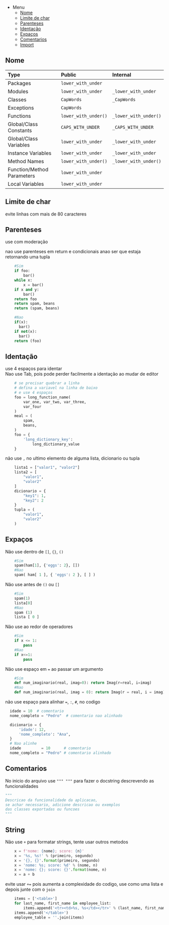 - Menu
  - [Nome](#nome)
  - [Limite de char](#limite-de-char)
  - [Parenteses](#parenteses)
  - [Identação](#identação)
  - [Expaços](#expaços)
  - [Comentarios](#comentarios)
  - [Import](#import)

## Nome

| Type                       | Public               | Internal              |
| :------------------------- | :------------------- | :-------------------- |
| Packages                   | `lower_with_under`   |                       |
| Modules                    | `lower_with_under`   | `_lower_with_under`   |
| Classes                    | `CapWords`           | `_CapWords`           |
| Exceptions                 | `CapWords`           |                       |
| Functions                  | `lower_with_under()` | `_lower_with_under()` |
| Global/Class Constants     | `CAPS_WITH_UNDER`    | `_CAPS_WITH_UNDER`    |
| Global/Class Variables     | `lower_with_under`   | `_lower_with_under`   |
| Instance Variables         | `lower_with_under`   | `_lower_with_under`   |
| Method Names               | `lower_with_under()` | `_lower_with_under()` |
| Function/Method Parameters | `lower_with_under`   |                       |
| Local Variables            | `lower_with_under `  |                       |

## Limite de char

evite linhas com mais de 80 caracteres

## Parenteses

use com moderação

nao use parenteses em return e condicionais
anao ser que estaja retornando uma tupla

```py
    #Sim
    if foo:
        bar()
    while x:
        x = bar()
    if x and y:
        bar()
    return foo
    return spam, beans
    return (spam, beans)
```

```py
    #Nao
    if(x):
      bar()
    if not(x):
      bar()
    return (foo)
```

## Identação

use 4 espaços para identar
<br/>
Nao use Tab, pois pode perder facilmente a identação ao mudar de editor

```py
    # se precisar quebrar a linha
    # defina a variavel na linha de baixo
    # e use 4 espaços
    foo = long_function_name(
        var_one, var_two, var_three,
        var_four
    )
    meal = (
        spam,
        beans,
    )
    foo = {
        'long_dictionary_key':
            long_dictionary_value
    }
```

não use `,` no ultimo elemento de alguma lista, dicionario ou tupla

```py
    lista1 = ["valor1", "valor2"]
    lista2 = [
        "valor1",
        "valor2"
    ]
    dicionario = {
        "key1": 1,
        "key2": 2
    }
    tupla = (
        "valor1",
        "valor2"
    )
```

## Expaços

Não use dentro de `[]`, `{}`, `()`

```py
    #Sim
    spam(ham[1], {'eggs': 2}, [])
    #Nao
    spam( ham[ 1 ], { 'eggs': 2 }, [ ] )
```

Não use antes de `()` ou `[]`

```py
    #Sim
    spam(1)
    lista[0]
    #Nao
    spam (1)
    lista [ 0 ]
```

Não use ao redor de operadores

```py
    #Sim
    if x <= 1:
        pass
    #Nao
    if x<=1:
        pass
```

Não use espaço em `=` ao passar um argumento

```py
    #Sim
    def num_imaginario(real, imag=0): return Imag(r=real, i=imag)
    #Nao
    def num_imaginario(real, imag = 0): return Imag(r = real, i = imag)
```

não use espaço para alinhar `=`, `:`, `#`, no codigo

```py
  idade = 10  # comentario
  nome_completo = "Pedro"  # comentario nao alinhado

  dicionario = {
      'idade': 12,
      'nome_completo': "Ana",
  }
  # Nao alinhe
  idade         = 10      # comentario
  nome_completo = "Pedro" # comentario alinhado
```

## Comentarios

No inicio do arquivo use `""" """` para fazer o docstring descrevendo as funcionalidades

```py
"""
Descricao da funcionalidade da aplicacao,
se achar necessario, adicione descricao ou exemplos
das classes exportadas ou funcoes
"""
```

## String

Não use `+` para formatar strings, tente usar outros metodos

```py
    x = f'nome: {nome}; score: {n}'
    x = '%s, %s!' % (primeiro, segundo)
    x = '{}, {}'.format(primeiro, segundo)
    x = 'nome: %s; score: %d' % (nome, n)
    x = 'nome: {}; score: {}'.format(nome, n)
    x = a + b
```

evite usar `+=` pois aumenta a complexidade do codigo, use como uma lista e depois junte com o `join`

```py
    items = ['<table>']
    for last_name, first_name in employee_list:
        items.append('<tr><td>%s, %s</td></tr>' % (last_name, first_name))
    items.append('</table>')
    employee_table = ''.join(items)
```

